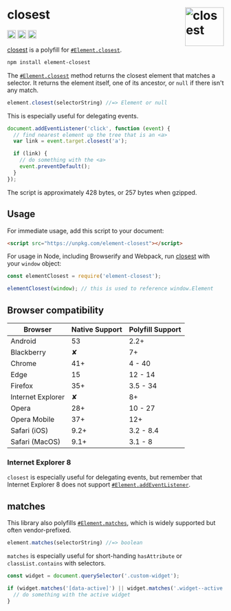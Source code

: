 # closest [<img src="https://jonneal.dev/dom-logo.svg" alt="closest" width="90" height="90" align="right">][closest]

[<img alt="npm version" src="https://img.shields.io/npm/v/element-closest.svg" height="20">](https://www.npmjs.com/package/element-closest)
[<img alt="build status" src="https://img.shields.io/travis/jonathantneal/closest/master.svg" height="20">](https://travis-ci.org/jonathantneal/closest)
[<img alt="support chat" src="https://img.shields.io/badge/support-chat-blue.svg" height="20">](https://gitter.im/postcss/postcss)

[closest] is a polyfill for [`#Element.closest`].

```bash
npm install element-closest
```

The [`#Element.closest`] method returns the closest element that matches a selector. It returns the element itself, one of its ancestor, or `null` if there isn't any match.

```js
element.closest(selectorString) //=> Element or null
```

This is especially useful for delegating events.

```js
document.addEventListener('click', function (event) {
  // find nearest element up the tree that is an <a>
  var link = event.target.closest('a');

  if (link) {
    // do something with the <a>
    event.preventDefault();
  }
});
```

The script is approximately 428 bytes, or 257 bytes when gzipped.

## Usage

For immediate usage, add this script to your document:

```html
<script src="https://unpkg.com/element-closest"></script>
```

For usage in Node, including Browserify and Webpack, run [closest] with your `window` object:

```js
const elementClosest = require('element-closest');

elementClosest(window); // this is used to reference window.Element
```

## Browser compatibility

| Browser           | Native Support | Polyfill Support |
| ----------------- | -------------- | ---------------- |
| Android           | 53             | 2.2+             |
| Blackberry        | ✘              | 7+               |
| Chrome            | 41+            | 4 - 40           |
| Edge              | 15             | 12 - 14          |
| Firefox           | 35+            | 3.5 - 34         |
| Internet Explorer | ✘              | 8+               |
| Opera             | 28+            | 10 - 27          |
| Opera Mobile      | 37+            | 12+              |
| Safari (iOS)      | 9.2+           | 3.2 - 8.4        |
| Safari (MacOS)    | 9.1+           | 3.1 - 8          |

### Internet Explorer 8

`closest` is especially useful for delegating events, but remember that Internet Explorer 8 does not support [`#Element.addEventListener`].

## matches

This library also polyfills [`#Element.matches`], which is widely supported but often vendor-prefixed.

```js
element.matches(selectorString) //=> boolean
```

`matches` is especially useful for short-handing `hasAttribute` or `classList.contains` with selectors.

```js
const widget = document.querySelector('.custom-widget');

if (widget.matches('[data-active]') || widget.matches('.widget--active')) {
  // do something with the active widget
}
```

[`#Element.closest`]: https://dom.spec.whatwg.org/#dom-element-closest
[`#Element.matches`]: https://dom.spec.whatwg.org/#dom-element-matches
[`#Element.addEventListener`]: https://developer.mozilla.org/en-US/docs/Web/API/EventTarget.addEventListener#Browser_compatibility
[closest]: https://github.com/jonathantneal/closest
